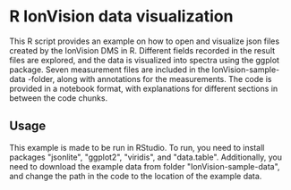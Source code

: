 # R IonVision data visualization
This R script provides an example on how to open and visualize json files created by the IonVision DMS in R. Different fields recorded in the result files are explored, and the data is visualized into spectra using the ggplot package. Seven measurement files are included in the IonVision-sample-data -folder, along with annotations for the measurements. The code is provided in a notebook format, with explanations for different sections in between the code chunks.

## Usage
This example is made to be run in RStudio. To run, you need to install packages "jsonlite", "ggplot2", "viridis", and "data.table". Additionally, you need to download the example data from folder "IonVision-sample-data", and change the path in the code to the location of the example data.